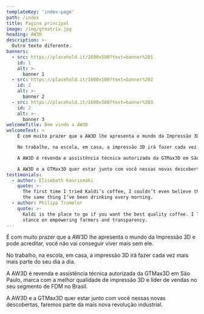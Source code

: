 ```yaml
---
templateKey: 'index-page'
path: /index
title: Pagina principal
image: /img/gtmatrix.jpg
heading: AW3D
description: >-
  Outro texto diferente.
banners:
  - src: https://placehold.it/1600x500?text=banner%201
    id: 1
    alt: >-
      banner 1
  - src: https://placehold.it/1600x500?text=banner%202
    id: 2
    alt: >-
      banner 2
  - src: https://placehold.it/1600x500?text=banner%203
    id: 2
    alt: >-
      banner 3
welcomeTitle: Bem vindo a AW3D
welcomeText: >
    É com muito prazer que a AW3D lhe apresenta o mundo da Impressão 3D e pode acreditar, você não vai conseguir viver mais sem ele.

    No trabalho, na escola, em casa, a impressão 3D irá fazer cada vez mais mais parte do seu dia a dia.

    A AW3D é revenda e assistência técnica autorizada da GTMax3D em São Paulo, marca com a melhor qualidade de impressão 3D e líder de vendas no seu segmento de FDM no Brasil.

    A AW3D e a GTMax3D quer estar junto com você nessas novas descobertas, faremos parte da mais nova revolução industrial.
testimonials:
  - author: Elisabeth Kaurismäki
    quote: >-
      The first time I tried Kaldi’s coffee, I couldn’t even believe that was
      the same thing I’ve been drinking every morning.
  - author: Philipp Trommler
    quote: >-
      Kaldi is the place to go if you want the best quality coffee. I love their
      stance on empowering farmers and transparency.
---
```

É com muito prazer que a AW3D lhe apresenta o mundo da Impressão 3D e pode acreditar, você não vai conseguir viver mais sem ele.

No trabalho, na escola, em casa, a impressão 3D irá fazer cada vez mais mais parte do seu dia a dia.

A AW3D é revenda e assistência técnica autorizada da GTMax3D em São Paulo, marca com a melhor qualidade de impressão 3D e líder de vendas no seu segmento de FDM no Brasil.

A AW3D e a GTMax3D quer estar junto com você nessas novas descobertas, faremos parte da mais nova revolução industrial.
